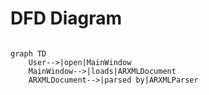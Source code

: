 # DFD Diagram

```mermaid

graph TD
    User-->|open|MainWindow
    MainWindow-->|loads|ARXMLDocument
    ARXMLDocument-->|parsed by|ARXMLParser

```
